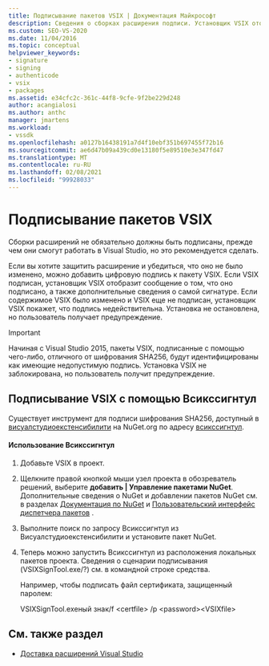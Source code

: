 ```yaml
---
title: Подписывание пакетов VSIX | Документация Майкрософт
description: Сведения о сборках расширения подписи. Установщик VSIX отображает сообщение о том, что VSIX подписан, и сведения о самой сигнатуре.
ms.custom: SEO-VS-2020
ms.date: 11/04/2016
ms.topic: conceptual
helpviewer_keywords:
- signature
- signing
- authenticode
- vsix
- packages
ms.assetid: e34cfc2c-361c-44f8-9cfe-9f2be229d248
author: acangialosi
ms.author: anthc
manager: jmartens
ms.workload:
- vssdk
ms.openlocfilehash: a0127b16438191a7d4f10ebf351b697455f72b16
ms.sourcegitcommit: ae6d47b09a439cd0e13180f5e89510e3e347fd47
ms.translationtype: MT
ms.contentlocale: ru-RU
ms.lasthandoff: 02/08/2021
ms.locfileid: "99928033"
---
```

# <a name="signing-vsix-packages"></a>Подписывание пакетов VSIX
Сборки расширений не обязательно должны быть подписаны, прежде чем они смогут работать в Visual Studio, но это рекомендуется сделать.

 Если вы хотите защитить расширение и убедиться, что оно не было изменено, можно добавить цифровую подпись к пакету VSIX. Если VSIX подписан, установщик VSIX отобразит сообщение о том, что оно подписано, а также дополнительные сведения о самой сигнатуре. Если содержимое VSIX было изменено и VSIX еще не подписан, установщик VSIX покажет, что подпись недействительна. Установка не остановлена, но пользователь получает предупреждение.

> [!IMPORTANT]
> Начиная с Visual Studio 2015, пакеты VSIX, подписанные с помощью чего-либо, отличного от шифрования SHA256, будут идентифицированы как имеющие недопустимую подпись. Установка VSIX не заблокирована, но пользователь получит предупреждение.

## <a name="signing-a-vsix-with-vsixsigntool"></a>Подписывание VSIX с помощью Всикссигнтул
 Существует инструмент для подписи шифрования SHA256, доступный в [висуалстудиоекстенсибилити](https://www.nuget.org/profiles/VisualStudioExtensibility) на NuGet.org по адресу [всикссигнтул](https://www.nuget.org/packages/Microsoft.VSSDK.Vsixsigntool).

#### <a name="to-use-the-vsixsigntool"></a>Использование Всикссигнтул

1. Добавьте VSIX в проект.

2. Щелкните правой кнопкой мыши узел проекта в обозреватель решений, выберите **добавить &#124; Управление пакетами NuGet**.  Дополнительные сведения о NuGet и добавлении пакетов NuGet см. в разделах [Документация по NuGet](/NuGet) и [Пользовательский интерфейс диспетчера пакетов](/NuGet/Tools/Package-Manager-UI) .

3. Выполните поиск по запросу Всикссигнтул из Висуалстудиоекстенсибилити и установите пакет NuGet.

4. Теперь можно запустить Всикссигнтул из расположения локальных пакетов проекта. Сведения о сценарии подписывания (VSIXSignTool.exe/?) см. в командной строке средства.

   Например, чтобы подписать файл сертификата, защищенный паролем:

   VSIXSignTool.exeный знак/f \<certfile> /p \<password>\<VSIXfile>

## <a name="see-also"></a>См. также раздел
- [Доставка расширений Visual Studio](../extensibility/shipping-visual-studio-extensions.md)
